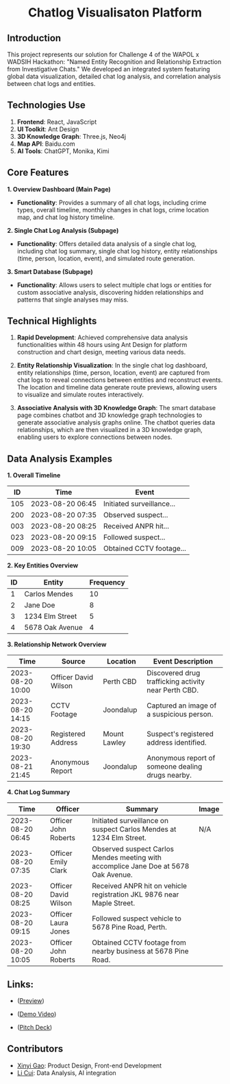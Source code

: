 <h1 align="center">Chatlog Visualisaton Platform</h1>

## Introduction

This project represents our solution for Challenge 4 of the WAPOL x WADSIH Hackathon: "Named Entity Recognition and Relationship Extraction from Investigative Chats." We developed an integrated system featuring global data visualization, detailed chat log analysis, and correlation analysis between chat logs and entities.

## **Technologies Use**

1. **Frontend**: React, JavaScript
2. **UI Toolkit**: Ant Design
3. **3D Knowledge Graph**: Three.js, Neo4j
4. **Map API**: Baidu.com
5. **AI Tools**: ChatGPT, Monika, Kimi

## **Core Features**

**1. Overview Dashboard (Main Page)**

- **Functionality**: Provides a summary of all chat logs, including crime types, overall timeline, monthly changes in chat logs, crime location map, and chat log history timeline.

**2. Single Chat Log Analysis (Subpage)**

- **Functionality**: Offers detailed data analysis of a single chat log, including chat log summary, single chat log history, entity relationships (time, person, location, event), and simulated route generation.

**3. Smart Database (Subpage)**

- **Functionality**: Allows users to select multiple chat logs or entities for custom associative analysis, discovering hidden relationships and patterns that single analyses may miss.

## **Technical Highlights**

1. **Rapid Development**: Achieved comprehensive data analysis functionalities within 48 hours using Ant Design for platform construction and chart design, meeting various data needs.

2. **Entity Relationship Visualization**: In the single chat log dashboard, entity relationships (time, person, location, event) are captured from chat logs to reveal connections between entities and reconstruct events. The location and timeline data generate route previews, allowing users to visualize and simulate routes interactively.

3. **Associative Analysis with 3D Knowledge Graph**: The smart database page combines chatbot and 3D knowledge graph technologies to generate associative analysis graphs online. The chatbot queries data relationships, which are then visualized in a 3D knowledge graph, enabling users to explore connections between nodes.

## **Data Analysis Examples**

**1. Overall Timeline**

| ID  | Time             | Event                     |
| --- | ---------------- | ------------------------- |
| 105 | 2023-08-20 06:45 | Initiated surveillance... |
| 200 | 2023-08-20 07:35 | Observed suspect...       |
| 003 | 2023-08-20 08:25 | Received ANPR hit...      |
| 023 | 2023-08-20 09:15 | Followed suspect...       |
| 009 | 2023-08-20 10:05 | Obtained CCTV footage...  |

**2. Key Entities Overview**

| ID  | Entity          | Frequency |
| --- | --------------- | --------- |
| 1   | Carlos Mendes   | 10        |
| 2   | Jane Doe        | 8         |
| 3   | 1234 Elm Street | 5         |
| 4   | 5678 Oak Avenue | 4         |

**3. Relationship Network Overview**

| Time             | Source               | Location     | Event Description                                    |
| ---------------- | -------------------- | ------------ | ---------------------------------------------------- |
| 2023-08-20 10:00 | Officer David Wilson | Perth CBD    | Discovered drug trafficking activity near Perth CBD. |
| 2023-08-20 14:15 | CCTV Footage         | Joondalup    | Captured an image of a suspicious person.            |
| 2023-08-20 19:30 | Registered Address   | Mount Lawley | Suspect's registered address identified.             |
| 2023-08-21 21:45 | Anonymous Report     | Joondalup    | Anonymous report of someone dealing drugs nearby.    |

**4. Chat Log Summary**

| Time             | Officer              | Summary                                                                             | Image |
| ---------------- | -------------------- | ----------------------------------------------------------------------------------- | ----- |
| 2023-08-20 06:45 | Officer John Roberts | Initiated surveillance on suspect Carlos Mendes at 1234 Elm Street.                 | N/A   |
| 2023-08-20 07:35 | Officer Emily Clark  | Observed suspect Carlos Mendes meeting with accomplice Jane Doe at 5678 Oak Avenue. |       |
| 2023-08-20 08:25 | Officer David Wilson | Received ANPR hit on vehicle registration JKL 9876 near Maple Street.               |       |
| 2023-08-20 09:15 | Officer Laura Jones  | Followed suspect vehicle to 5678 Pine Road, Perth.                                  |       |
| 2023-08-20 10:05 | Officer John Roberts | Obtained CCTV footage from nearby business at 5678 Pine Road.                       |       |

## Links:
- ([Preview](https://drive.google.com/file/d/12pQbA4ywGYH6YanbJhsRlm3OlnadnIaQ/view?usp=sharing))

- ([Demo Video](https://drive.google.com/file/d/12pQbA4ywGYH6YanbJhsRlm3OlnadnIaQ/view?usp=sharing))

- ([Pitch Deck](https://drive.google.com/file/d/1a72KiaWNZy_RF3DWihqkiE9QrL39gGF1/view?usp=sharing))

## Contributors

- [Xinyi Gao](www.linkedin.com/in/kahshinang): Product Design, Front-end Development
- [Li Cui](www.linkedin.com/in/li-cui-73809027b): Data Analysis, AI integration